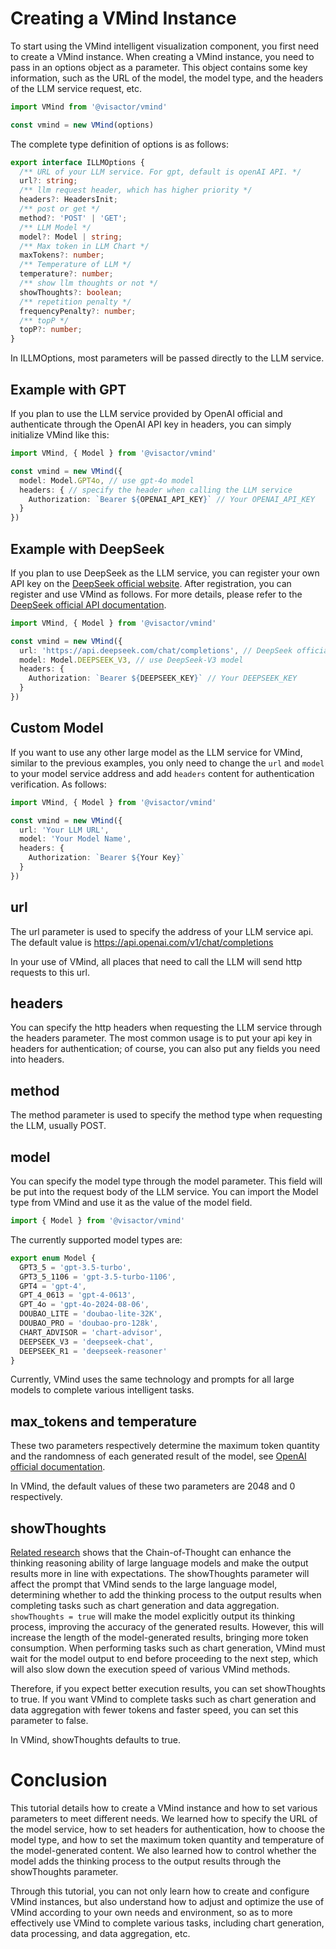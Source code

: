 
# Creating a VMind Instance
To start using the VMind intelligent visualization component, you first need to create a VMind instance. When creating a VMind instance, you need to pass in an options object as a parameter. This object contains some key information, such as the URL of the model, the model type, and the headers of the LLM service request, etc.
```ts
import VMind from '@visactor/vmind'

const vmind = new VMind(options)
```

The complete type definition of options is as follows:

```ts
export interface ILLMOptions {
  /** URL of your LLM service. For gpt, default is openAI API. */
  url?: string;
  /** llm request header, which has higher priority */
  headers?: HeadersInit;
  /** post or get */
  method?: 'POST' | 'GET';
  /** LLM Model */
  model?: Model | string;
  /** Max token in LLM Chart */
  maxTokens?: number;
  /** Temperature of LLM */
  temperature?: number;
  /** show llm thoughts or not */
  showThoughts?: boolean;
  /** repetition penalty */
  frequencyPenalty?: number;
  /** topP */
  topP?: number;
}
```
In ILLMOptions, most parameters will be passed directly to the LLM service.

## Example with GPT

If you plan to use the LLM service provided by OpenAI official and authenticate through the OpenAI API key in headers, you can simply initialize VMind like this:

```ts
import VMind, { Model } from '@visactor/vmind'

const vmind = new VMind({
  model: Model.GPT4o, // use gpt-4o model
  headers: { // specify the header when calling the LLM service
    Authorization: `Bearer ${OPENAI_API_KEY}` // Your OPENAI_API_KEY
  }
})
```

## Example with DeepSeek

If you plan to use DeepSeek as the LLM service, you can register your own API key on the [DeepSeek official website](https://platform.deepseek.com/api_keys). After registration, you can register and use VMind as follows. For more details, please refer to the [DeepSeek official API documentation](https://api-docs.deepseek.com/zh-cn/).


```ts
import VMind, { Model } from '@visactor/vmind'

const vmind = new VMind({
  url: 'https://api.deepseek.com/chat/completions', // DeepSeek official URL
  model: Model.DEEPSEEK_V3, // use DeepSeek-V3 model
  headers: { 
    Authorization: `Bearer ${DEEPSEEK_KEY}` // Your DEEPSEEK_KEY
  }
})
```

## Custom Model

If you want to use any other large model as the LLM service for VMind, similar to the previous examples, you only need to change the `url` and `model` to your model service address and add `headers` content for authentication verification. As follows:

```ts
import VMind, { Model } from '@visactor/vmind'

const vmind = new VMind({
  url: 'Your LLM URL',
  model: 'Your Model Name',
  headers: { 
    Authorization: `Bearer ${Your Key}`
  }
})
```

## url
The url parameter is used to specify the address of your LLM service api. The default value is https://api.openai.com/v1/chat/completions

In your use of VMind, all places that need to call the LLM will send http requests to this url.

## headers
You can specify the http headers when requesting the LLM service through the headers parameter. The most common usage is to put your api key in headers for authentication; of course, you can also put any fields you need into headers.

## method
The method parameter is used to specify the method type when requesting the LLM, usually POST.

## model
You can specify the model type through the model parameter. This field will be put into the request body of the LLM service. You can import the Model type from VMind and use it as the value of the model field.

```ts
import { Model } from '@visactor/vmind'
```

The currently supported model types are:

```ts
export enum Model {
  GPT3_5 = 'gpt-3.5-turbo',
  GPT3_5_1106 = 'gpt-3.5-turbo-1106',
  GPT4 = 'gpt-4',
  GPT_4_0613 = 'gpt-4-0613',
  GPT_4o = 'gpt-4o-2024-08-06',
  DOUBAO_LITE = 'doubao-lite-32K',
  DOUBAO_PRO = 'doubao-pro-128k',
  CHART_ADVISOR = 'chart-advisor',
  DEEPSEEK_V3 = 'deepseek-chat',
  DEEPSEEK_R1 = 'deepseek-reasoner'
}
```

Currently, VMind uses the same technology and prompts for all large models to complete various intelligent tasks.

## max_tokens and temperature
These two parameters respectively determine the maximum token quantity and the randomness of each generated result of the model, see [OpenAI official documentation](https://platform.openai.com/docs/api-reference/chat/create).

In VMind, the default values of these two parameters are 2048 and 0 respectively.

## showThoughts
[Related research](https://arxiv.org/abs/2201.11903) shows that the Chain-of-Thought can enhance the thinking reasoning ability of large language models and make the output results more in line with expectations. The showThoughts parameter will affect the prompt that VMind sends to the large language model, determining whether to add the thinking process to the output results when completing tasks such as chart generation and data aggregation. `showThoughts = true` will make the model explicitly output its thinking process, improving the accuracy of the generated results. However, this will increase the length of the model-generated results, bringing more token consumption. When performing tasks such as chart generation, VMind must wait for the model output to end before proceeding to the next step, which will also slow down the execution speed of various VMind methods.

Therefore, if you expect better execution results, you can set showThoughts to true. If you want VMind to complete tasks such as chart generation and data aggregation with fewer tokens and faster speed, you can set this parameter to false.

In VMind, showThoughts defaults to true.

# Conclusion
This tutorial details how to create a VMind instance and how to set various parameters to meet different needs. We learned how to specify the URL of the model service, how to set headers for authentication, how to choose the model type, and how to set the maximum token quantity and temperature of the model-generated content. We also learned how to control whether the model adds the thinking process to the output results through the showThoughts parameter.

Through this tutorial, you can not only learn how to create and configure VMind instances, but also understand how to adjust and optimize the use of VMind according to your own needs and environment, so as to more effectively use VMind to complete various tasks, including chart generation, data processing, and data aggregation, etc.

